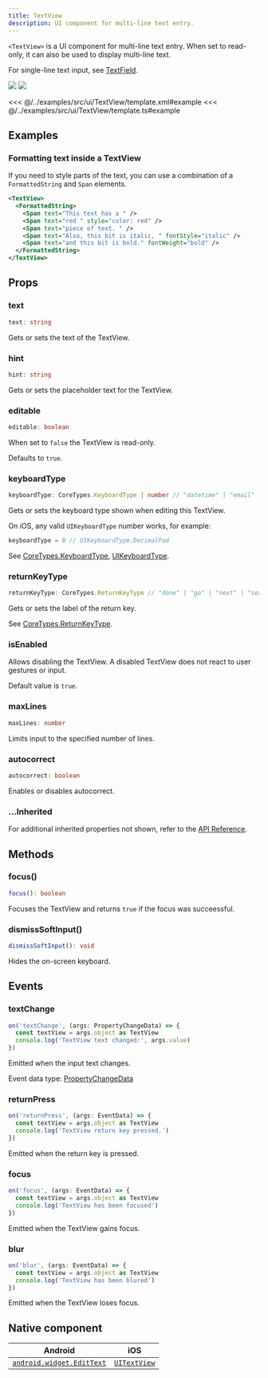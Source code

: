 ```yaml
---
title: TextView
description: UI component for multi-line text entry.
---
```


`<TextView>` is a UI component for multi-line text entry. When set to read-only, it can also be used to display multi-line text.

For single-line text input, see [TextField](/ui/text-field).

<DeviceFrame type="ios">
<img src="../screenshots/ios/TextView.png"/>
</DeviceFrame>
<DeviceFrame type="android">
<img src="../screenshots/android/TextView.png"/>
</DeviceFrame>

<<< @/../examples/src/ui/TextView/template.xml#example
<<< @/../examples/src/ui/TextView/template.ts#example

## Examples

### Formatting text inside a TextView

If you need to style parts of the text, you can use a combination of a `FormattedString` and `Span` elements.

```xml
<TextView>
  <FormattedString>
    <Span text="This text has a " />
    <Span text="red " style="color: red" />
    <Span text="piece of text. " />
    <Span text="Also, this bit is italic, " fontStyle="italic" />
    <Span text="and this bit is bold." fontWeight="bold" />
  </FormattedString>
</TextView>
```

## Props

### text

```ts
text: string
```

Gets or sets the text of the TextView.

### hint

```ts
hint: string
```

<!-- textlint-disable terminology -->

Gets or sets the placeholder text for the TextView.

<!-- textlint-enable -->

### editable

```ts
editable: boolean
```

When set to `false` the TextView is read-only.

Defaults to `true`.

### keyboardType

```ts
keyboardType: CoreTypes.KeyboardType | number // "datetime" | "email" | "integer" | "number" | "phone" | "url"
```

Gets or sets the keyboard type shown when editing this TextView.

On iOS, any valid `UIKeyboardType` number works, for example:

```ts
keyboardType = 8 // UIKeyboardType.DecimalPad
```

See [CoreTypes.KeyboardType](/api/namespace/CoreTypes-KeyboardType), [UIKeyboardType](https://developer.apple.com/documentation/uikit/uikeyboardtype?language=objc).

### returnKeyType

```ts
returnKeyType: CoreTypes.ReturnKeyType // "done" | "go" | "next" | "search" | "send"
```

Gets or sets the label of the return key.

See [CoreTypes.ReturnKeyType](/api/namespace/CoreTypes-ReturnKeyType).

### isEnabled

Allows disabling the TextView. A disabled TextView does not react to user gestures or input.

Default value is `true`.

### maxLines

```ts
maxLines: number
```

Limits input to the specified number of lines.

### autocorrect

```ts
autocorrect: boolean
```

Enables or disables autocorrect.

### ...Inherited

For additional inherited properties not shown, refer to the [API Reference](/api/class/TextView).

## Methods

### focus()

```ts
focus(): boolean
```

Focuses the TextView and returns `true` if the focus was succeessful.

### dismissSoftInput()

```ts
dismissSoftInput(): void
```

Hides the on-screen keyboard.

## Events

### textChange

```ts
on('textChange', (args: PropertyChangeData) => {
  const textView = args.object as TextView
  console.log('TextView text changed:', args.value)
})
```

Emitted when the input text changes.

Event data type: [PropertyChangeData](https://docs.nativescript.org/api-reference/interfaces/propertychangedata)

### returnPress

```ts
on('returnPress', (args: EventData) => {
  const textView = args.object as TextView
  console.log('TextView return key pressed.')
})
```

Emitted when the return key is pressed.

### focus

```ts
on('focus', (args: EventData) => {
  const textView = args.object as TextView
  console.log('TextView has been focused')
})
```

Emitted when the TextView gains focus.

### blur

```ts
on('blur', (args: EventData) => {
  const textView = args.object as TextView
  console.log('TextView has been blured')
})
```

Emitted when the TextView loses focus.

## Native component

| Android                                                                                           | iOS                                                                        |
| ------------------------------------------------------------------------------------------------- | -------------------------------------------------------------------------- |
| [`android.widget.EditText`](https://developer.android.com/reference/android/widget/EditText.html) | [`UITextView`](https://developer.apple.com/documentation/uikit/uitextview) |
